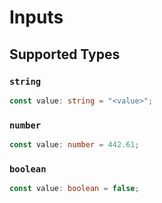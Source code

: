 # Inputs


## Supported Types

### `string`

```typescript
const value: string = "<value>";
```

### `number`

```typescript
const value: number = 442.61;
```

### `boolean`

```typescript
const value: boolean = false;
```

